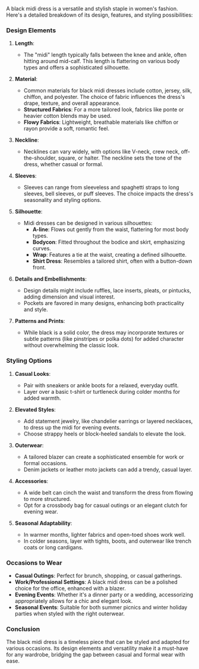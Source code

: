 A black midi dress is a versatile and stylish staple in women's fashion. Here's a detailed breakdown of its design, features, and styling possibilities:

### Design Elements

1. **Length**:
   - The "midi" length typically falls between the knee and ankle, often hitting around mid-calf. This length is flattering on various body types and offers a sophisticated silhouette.

2. **Material**:
   - Common materials for black midi dresses include cotton, jersey, silk, chiffon, and polyester. The choice of fabric influences the dress's drape, texture, and overall appearance. 
   - **Structured Fabrics**: For a more tailored look, fabrics like ponte or heavier cotton blends may be used.
   - **Flowy Fabrics**: Lightweight, breathable materials like chiffon or rayon provide a soft, romantic feel.

3. **Neckline**:
   - Necklines can vary widely, with options like V-neck, crew neck, off-the-shoulder, square, or halter. The neckline sets the tone of the dress, whether casual or formal.

4. **Sleeves**:
   - Sleeves can range from sleeveless and spaghetti straps to long sleeves, bell sleeves, or puff sleeves. The choice impacts the dress's seasonality and styling options.

5. **Silhouette**:
   - Midi dresses can be designed in various silhouettes:
     - **A-line**: Flows out gently from the waist, flattering for most body types.
     - **Bodycon**: Fitted throughout the bodice and skirt, emphasizing curves.
     - **Wrap**: Features a tie at the waist, creating a defined silhouette.
     - **Shirt Dress**: Resembles a tailored shirt, often with a button-down front.

6. **Details and Embellishments**:
   - Design details might include ruffles, lace inserts, pleats, or pintucks, adding dimension and visual interest.
   - Pockets are favored in many designs, enhancing both practicality and style.

7. **Patterns and Prints**:
   - While black is a solid color, the dress may incorporate textures or subtle patterns (like pinstripes or polka dots) for added character without overwhelming the classic look.

### Styling Options

1. **Casual Looks**:
   - Pair with sneakers or ankle boots for a relaxed, everyday outfit.
   - Layer over a basic t-shirt or turtleneck during colder months for added warmth.

2. **Elevated Styles**:
   - Add statement jewelry, like chandelier earrings or layered necklaces, to dress up the midi for evening events.
   - Choose strappy heels or block-heeled sandals to elevate the look.

3. **Outerwear**:
   - A tailored blazer can create a sophisticated ensemble for work or formal occasions.
   - Denim jackets or leather moto jackets can add a trendy, casual layer.

4. **Accessories**:
   - A wide belt can cinch the waist and transform the dress from flowing to more structured.
   - Opt for a crossbody bag for casual outings or an elegant clutch for evening wear.

5. **Seasonal Adaptability**:
   - In warmer months, lighter fabrics and open-toed shoes work well.
   - In colder seasons, layer with tights, boots, and outerwear like trench coats or long cardigans.

### Occasions to Wear

- **Casual Outings**: Perfect for brunch, shopping, or casual gatherings.
- **Work/Professional Settings**: A black midi dress can be a polished choice for the office, enhanced with a blazer.
- **Evening Events**: Whether it's a dinner party or a wedding, accessorizing appropriately allows for a chic and elegant look.
- **Seasonal Events**: Suitable for both summer picnics and winter holiday parties when styled with the right outerwear.

### Conclusion

The black midi dress is a timeless piece that can be styled and adapted for various occasions. Its design elements and versatility make it a must-have for any wardrobe, bridging the gap between casual and formal wear with ease.